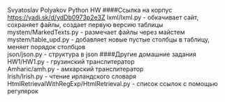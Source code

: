 Svyatoslav Polyakov
Python HW
####Ссылка на корпус https://yadi.sk/d/ydDb0973p2e3Z
lxml/lxml.py - обкачивает сайт, сохраняет файлы, создает первую версию таблицы<br />
mystem/MarkedTexts.py - размечает файлы через майстем<br />
mystem/table_upd.py - добавляет новые пустые столбцы в таблицу, меняет порядок столбцов<br />
json/json.py - структура в json
####Другие домашние задания
HW1/HW1.py - грузинский транслитератор<br />
Amharic/amh.py - амхарский транслитератор<br />
Irish/Irish.py - чтение ирландского словаря<br />
HtmlRetrievalWithRegExp/HtmlRetrieval.py - список ссылок с помощью регулярок